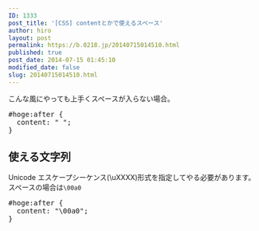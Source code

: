 ```yaml
---
ID: 1333
post_title: '[CSS] contentとかで使えるスペース'
author: hiro
layout: post
permalink: https://b.0218.jp/20140715014510.html
published: true
post_date: 2014-07-15 01:45:10
modified_date: false
slug: 20140715014510.html
---
```

こんな風にやっても上手くスペースが入らない場合。
<pre class="prettyprint linenums lang-css">#hoge:after {
  content: " ";
}</pre>
<!--more-->
<h2>使える文字列</h2>
Unicode エスケープシーケンス(\uXXXX)形式を指定してやる必要があります。
スペースの場合は<code>\00a0</code>
<pre class="prettyprint linenums lang-css">#hoge:after {
  content: "\00a0";
}</pre>